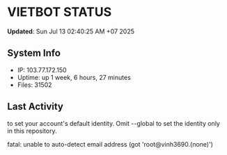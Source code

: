 # VIETBOT STATUS
**Updated**: Sun Jul 13 02:40:25 AM +07 2025

## System Info
- IP: 103.77.172.150
- Uptime: up 1 week, 6 hours, 27 minutes
- Files: 31502

## Last Activity

to set your account's default identity.
Omit --global to set the identity only in this repository.

fatal: unable to auto-detect email address (got 'root@vinh3690.(none)')
